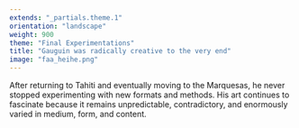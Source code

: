 ```yaml
---
extends: "_partials.theme.1"
orientation: "landscape"
weight: 900
theme: "Final Experimentations"
title: "Gauguin was radically creative to the very end"
image: "faa_heihe.png"
---
```


After returning to Tahiti and eventually moving to the Marquesas, he never stopped experimenting with new formats and methods. His art continues to fascinate because it remains unpredictable, contradictory, and enormously varied in medium, form, and content.
